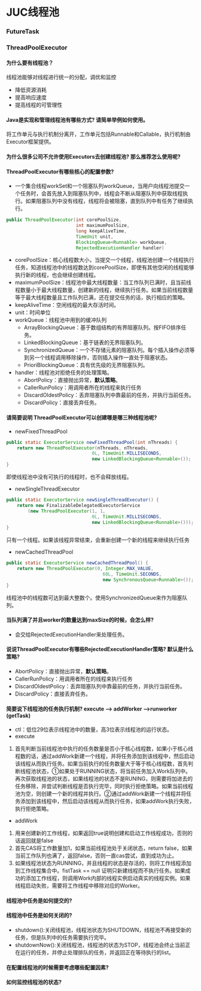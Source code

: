 # JUC线程池

### FutureTask

### ThreadPoolExecutor
#### 为什么要有线程池？
线程池能够对线程进行统一的分配，调优和监控
- 降低资源消耗
- 提高响应速度
- 提高线程的可管理性
#### Java是实现和管理线程池有哪些方式?  请简单举例如何使用。 
将工作单元与执行机制分离开，工作单元包括Runnable和Callable，执行机制由Executor框架提供。
#### 为什么很多公司不允许使用Executors去创建线程池? 那么推荐怎么使用呢? 
#### ThreadPoolExecutor有哪些核心的配置参数? 
- 一个集合线程workSet和一个阻塞队列workQueue，当用户向线程池提交一个任务时，会首先放入到阻塞队列中，线程会不断从阻塞队列中获取线程执行。如果阻塞队列中没有线程，线程将会被阻塞，直到队列中有任务了继续执行。
```java
public ThreadPoolExecutor(int corePoolSize,
                          int maximumPoolSize,
                          long keepAliveTime,
                          TimeUnit unit,
                          BlockingQueue<Runnable> workQueue,
                          RejectedExecutionHandler handler)
```

- corePoolSize：核心线程数大小，当提交一个线程，线程池创建一个线程执行任务，知道线程池中的线程数达到corePoolSize，即使有其他空闲的线程能够执行新的线程，也会继续创建线程。
- maximumPoolSize：线程池中最大线程数量：当工作队列已满时，且当前线程数量小于最大线程数量，创建新的线程，继续执行任务。如果当前线程数量等于最大线程数量且工作队列已满，还在提交任务的话，执行相应的策略。
- keepAliveTime：空闲线程的最大存活时间。
- unit：时间单位
- workQueue：线程池中用到的缓冲队列
	- ArrayBlockingQueue：基于数组结构的有界阻塞队列。按FIFO排序任务。
	- LinkedBlockingQueue：基于链表的无界阻塞队列。
	- SynchronizedQueue：一个不存储元素的阻塞队列。每个插入操作必须等到另一个线程调用移除操作，否则插入操作一直处于阻塞状态。
	- PrioriBlockingQueue：具有优先级的无界阻塞队列。
- handler：线程池对拒绝任务的处理策略。
	- AbortPolicy：直接抛出异常，**默认策略**。
	- CallerRunPolicy：用调用者所在的线程来执行任务
	- DiscardOldestPolicy：丢弃阻塞队列中靠最前的任务，并执行当前任务。
	- DiscardPolicy：直接丢弃任务。

#### 请简要说明 ThreadPoolExecutor可以创建哪是哪三种线程池呢? 
- newFixedThreadPool
```java
public static ExecutorService newFixedThreadPool(int nThreads) {
    return new ThreadPoolExecutor(nThreads, nThreads,
                                0L, TimeUnit.MILLISECONDS,
                                new LinkedBlockingQueue<Runnable>());
}
```
即使线程池中没有可执行的线程时，也不会释放线程。
- newSingleThreadExecutor
```java
public static ExecutorService newSingleThreadExecutor() {
    return new FinalizableDelegatedExecutorService
        (new ThreadPoolExecutor(1, 1,
                                0L, TimeUnit.MILLISECONDS,
                                new LinkedBlockingQueue<Runnable>()));
}
```
只有一个线程。如果该线程异常结束，会重新创建一个新的线程来继续执行任务
- newCachedThreadPool
```java
public static ExecutorService newCachedThreadPool() {
    return new ThreadPoolExecutor(0, Integer.MAX_VALUE,
                                    60L, TimeUnit.SECONDS,
                                    new SynchronousQueue<Runnable>());
}
```
线程池中的线程数可达到最大整数个。使用SynchronizedQueue来作为阻塞队列。
#### 当队列满了并且worker的数量达到maxSize的时候，会怎么样? 
- 会交给RejectedExecutionHandler来处理任务。
#### 说说ThreadPoolExecutor有哪些RejectedExecutionHandler策略? 默认是什么策略? 
- AbortPolicy：直接抛出异常，**默认策略**。
- CallerRunPolicy：用调用者所在的线程来执行任务
- DiscardOldestPolicy：丢弃阻塞队列中靠最前的任务，并执行当前任务。
- DiscardPolicy：直接丢弃任务。
#### 简要说下线程池的任务执行机制? execute –> addWorker –>runworker (getTask) 
- ctl：低位29位表示线程池中的数量，高3位表示线程池的运行状态。
- execute
1. 首先判断当前线程池中执行的任务数量是否小于核心线程数，如果小于核心线程数的话，通过addWork新建一个线程，并将任务添加到该线程中，然后启动该线程从而执行任务。如果当前执行的任务数量大于等于核心线程数，首先判断线程池状态，①如果处于RUNNING状态，将当前任务加入Work队列中。再次获取线程池的状态，如果线程池的状态不是RUNING，则需要将加进去的任务移除，并尝试判断线程是否执行完毕，同时执行拒绝策略。如果当前线程池为空，则创建一个新的线程并执行。②通过addWork新建一个线程并将任务添加到该线程中，然后启动该线程从而执行任务，如果addWork执行失败，执行拒绝策略。
- addWork
1. 用来创建新的工作线程，如果返回true说明创建和启动工作线程成功，否则的话返回就是false
1. 首先CAS将工作数量加1，如果当前线程池处于关闭状态，return false，如果当前工作队列也满了，返回false，否则一直cas尝试，直到成功为止。
2. 如果线程池状态为RUNNING，并且线程的状态是存活的，则将工作线程添加到工作线程集合中。fistTask == null 证明只新建线程而不执行任务。如果成功的添加工作线程，则调用Work内部的线程实例启动真实的线程实例。如果线程启动失败，需要将工作线程中移除对应的Worker。
#### 线程池中任务是如何提交的? 
#### 线程池中任务是如何关闭的? 
- shutdown():关闭线程池，线程池状态为SHUTDOWN，线程池不再接受新的任务，但是队列中的任务需要执行完毕。
- shutdownNow():关闭线程池，线程池的状态为STOP，线程池会终止当前正在运行的任务，并停止处理排队的任务，并返回正在等待执行的list。
#### 在配置线程池的时候需要考虑哪些配置因素? 
#### 如何监控线程池的状态?